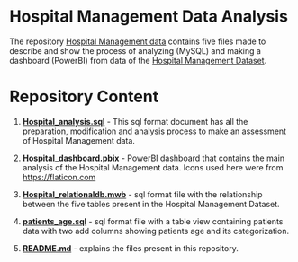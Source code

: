 # Hospital Management Data Analysis

The repository [Hospital Management data]() contains five files made to describe and show the process of analyzing (MySQL) and making a dashboard (PowerBI) from data of the [Hospital Management Dataset](https://www.kaggle.com/datasets/kanakbaghel/hospital-management-dataset).

# Repository Content

1. [**Hospital_analysis.sql**](https://github.com/rodrigoegdata/Hospital-Management-Dataset/blob/main/Hospital_analysis.sql) - This sql format document has all the preparation, modification and analysis process to make an assessment of Hospital Management data.
2. [**Hospital_dashboard.pbix**](https://github.com/rodrigoegdata/Hospital-Management-Dataset/blob/main/hospital_dashboard.pbix) - PowerBI dashboard that contains the main analysis of the Hospital Management data. Icons used here were from <https://flaticon.com>

3. [**Hospital_relationaldb.mwb**](https://github.com/rodrigoegdata/Hospital-Management-Dataset/blob/main/hospital_relationaldb.mwb) - sql format file with the relationship between the five tables present in the Hospital Management Dataset.
4. [**patients_age.sql**](https://github.com/rodrigoegdata/Hospital-Management-Dataset/blob/main/patients_age.sql) - sql format file with a table view containing patients data with two add columns showing patients age and its categorization.

5. [**README.md**](https://github.com/rodrigoegdata/Hospital-Management-Dataset/blob/main/README.md) - explains the files present in this repository.

